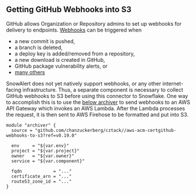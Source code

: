 ## Getting GitHub Webhooks into S3

GitHub allows Organization or Repository admins to set up webhooks for delivery to endpoints. [Webhooks](https://developer.github.com/v3/activity/events/types/) can be
triggered when

- a new commit is pushed,
- a branch is deleted,
- a deploy key is added/removed from a repository,
- a new download is created in GitHub,
- GitHub package vulnerability alerts, or
- [many others](https://developer.github.com/v3/activity/events/types/)

SnowAlert does not yet natively support webhooks, or any other internet-facing infrastructure. Thus, a separate
component is necessary to collect GitHub webhooks to S3 before using this connector to Snowflake. One way to
accomplish this is to use the [below archiver](https://github.com/chanzuckerberg/cztack/tree/master/github-webhooks-to-s3#github-webhooks-to-s3) to send webhooks to an AWS API Gateway which invokes an AWS Lambda.
After the Lambda processes the request, it is then sent to AWS Firehose to be formatted and put into S3.

```hcl
module "archiver" {
  source = "github.com/chanzuckerberg/cztack//aws-acm-certgithub-webhooks-to-s3?ref=v0.19.0"

  env     = "${var.env}"
  project = "${var.project}"
  owner   = "${var.owner}"
  service = "${var.component}"

  fqdn            = "..."
  certificate_arn = "..."
  route53_zone_id = "..."
}
```


